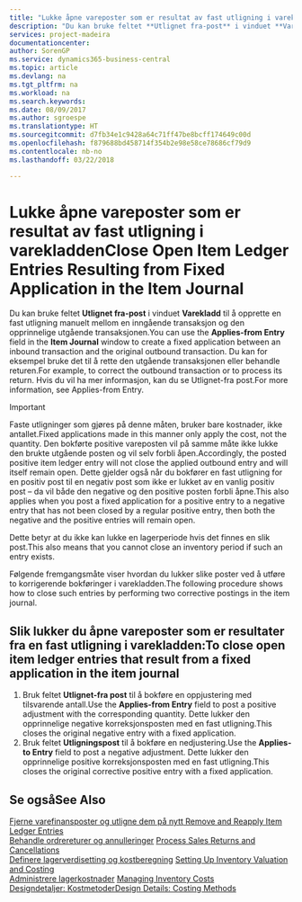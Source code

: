 ```yaml
---
title: "Lukke åpne vareposter som er resultat av fast utligning i varekladden | Microsoft-dokumentasjon"
description: "Du kan bruke feltet **Utlignet fra-post** i vinduet **Varekladd** til å opprette en fast utligning manuelt mellom en inngående transaksjon og den opprinnelige utgående transaksjonen. Du kan for eksempel bruke det til å rette den utgående transaksjonen eller behandle returen."
services: project-madeira
documentationcenter: 
author: SorenGP
ms.service: dynamics365-business-central
ms.topic: article
ms.devlang: na
ms.tgt_pltfrm: na
ms.workload: na
ms.search.keywords: 
ms.date: 08/09/2017
ms.author: sgroespe
ms.translationtype: HT
ms.sourcegitcommit: d7fb34e1c9428a64c71ff47be8bcff174649c00d
ms.openlocfilehash: f879688bd458714f354b2e98e58ce78686cf79d9
ms.contentlocale: nb-no
ms.lasthandoff: 03/22/2018

---
```

# <a name="close-open-item-ledger-entries-resulting-from-fixed-application-in-the-item-journal"></a><span data-ttu-id="03d45-104">Lukke åpne vareposter som er resultat av fast utligning i varekladden</span><span class="sxs-lookup"><span data-stu-id="03d45-104">Close Open Item Ledger Entries Resulting from Fixed Application in the Item Journal</span></span>
<span data-ttu-id="03d45-105">Du kan bruke feltet **Utlignet fra-post** i vinduet **Varekladd** til å opprette en fast utligning manuelt mellom en inngående transaksjon og den opprinnelige utgående transaksjonen.</span><span class="sxs-lookup"><span data-stu-id="03d45-105">You can use the **Applies-from Entry** field in the **Item Journal** window to create a fixed application between an inbound transaction and the original outbound transaction.</span></span> <span data-ttu-id="03d45-106">Du kan for eksempel bruke det til å rette den utgående transaksjonen eller behandle returen.</span><span class="sxs-lookup"><span data-stu-id="03d45-106">For example, to correct the outbound transaction or to process its return.</span></span> <span data-ttu-id="03d45-107">Hvis du vil ha mer informasjon, kan du se Utlignet-fra post.</span><span class="sxs-lookup"><span data-stu-id="03d45-107">For more information, see Applies-from Entry.</span></span>  

> [!IMPORTANT]  
>  <span data-ttu-id="03d45-108">Faste utligninger som gjøres på denne måten, bruker bare kostnader, ikke antallet.</span><span class="sxs-lookup"><span data-stu-id="03d45-108">Fixed applications made in this manner only apply the cost, not the quantity.</span></span> <span data-ttu-id="03d45-109">Den bokførte positive vareposten vil på samme måte ikke lukke den brukte utgående posten og vil selv forbli åpen.</span><span class="sxs-lookup"><span data-stu-id="03d45-109">Accordingly, the posted positive item ledger entry will not close the applied outbound entry and will itself remain open.</span></span> <span data-ttu-id="03d45-110">Dette gjelder også når du bokfører en fast utligning for en positiv post til en negativ post som ikke er lukket av en vanlig positiv post – da vil både den negative og den positive posten forbli åpne.</span><span class="sxs-lookup"><span data-stu-id="03d45-110">This also applies when you post a fixed application for a positive entry to a negative entry that has not been closed by a regular positive entry, then both the negative and the positive entries will remain open.</span></span>  
>   
>  <span data-ttu-id="03d45-111">Dette betyr at du ikke kan lukke en lagerperiode hvis det finnes en slik post.</span><span class="sxs-lookup"><span data-stu-id="03d45-111">This also means that you cannot close an inventory period if such an entry exists.</span></span>  

<span data-ttu-id="03d45-112">Følgende fremgangsmåte viser hvordan du lukker slike poster ved å utføre to korrigerende bokføringer i varekladden.</span><span class="sxs-lookup"><span data-stu-id="03d45-112">The following procedure shows how to close such entries by performing two corrective postings in the item journal.</span></span>  

## <a name="to-close-open-item-ledger-entries-that-result-from-a-fixed-application-in-the-item-journal"></a><span data-ttu-id="03d45-113">Slik lukker du åpne vareposter som er resultater fra en fast utligning i varekladden:</span><span class="sxs-lookup"><span data-stu-id="03d45-113">To close open item ledger entries that result from a fixed application in the item journal</span></span>  

1.  <span data-ttu-id="03d45-114">Bruk feltet **Utlignet-fra post** til å bokføre en oppjustering med tilsvarende antall.</span><span class="sxs-lookup"><span data-stu-id="03d45-114">Use the **Applies-from Entry** field to post a positive adjustment with the corresponding quantity.</span></span> <span data-ttu-id="03d45-115">Dette lukker den opprinnelige negative korreksjonsposten med en fast utligning.</span><span class="sxs-lookup"><span data-stu-id="03d45-115">This closes the original negative entry with a fixed application.</span></span>  
2.  <span data-ttu-id="03d45-116">Bruk feltet **Utligningspost** til å bokføre en nedjustering.</span><span class="sxs-lookup"><span data-stu-id="03d45-116">Use the **Applies-to Entry** field to post a negative adjustment.</span></span> <span data-ttu-id="03d45-117">Dette lukker den opprinnelige positive korreksjonsposten med en fast utligning.</span><span class="sxs-lookup"><span data-stu-id="03d45-117">This closes the original corrective positive entry with a fixed application.</span></span>  

## <a name="see-also"></a><span data-ttu-id="03d45-118">Se også</span><span class="sxs-lookup"><span data-stu-id="03d45-118">See Also</span></span>  
[<span data-ttu-id="03d45-119"> Fjerne varefinansposter og utligne dem på nytt</span><span class="sxs-lookup"><span data-stu-id="03d45-119"> Remove and Reapply Item Ledger Entries</span></span>](finance-how-to-remove-and-reapply-item-entries.md)  
 <span data-ttu-id="03d45-120">[Behandle ordrereturer og annulleringer](sales-how-process-sales-returns-cancellations.md) </span><span class="sxs-lookup"><span data-stu-id="03d45-120">[Process Sales Returns and Cancellations](sales-how-process-sales-returns-cancellations.md) </span></span>  
 <span data-ttu-id="03d45-121">[Definere lagerverdisetting og kostberegning](finance-set-up-inventory-valuation-and-costing.md) </span><span class="sxs-lookup"><span data-stu-id="03d45-121">[Setting Up Inventory Valuation and Costing](finance-set-up-inventory-valuation-and-costing.md) </span></span>  
 <span data-ttu-id="03d45-122">[Administrere lagerkostnader](finance-manage-inventory-costs.md) </span><span class="sxs-lookup"><span data-stu-id="03d45-122">[Managing Inventory Costs](finance-manage-inventory-costs.md) </span></span>  
 [<span data-ttu-id="03d45-123">Designdetaljer: Kostmetoder</span><span class="sxs-lookup"><span data-stu-id="03d45-123">Design Details: Costing Methods</span></span>](design-details-costing-methods.md)

